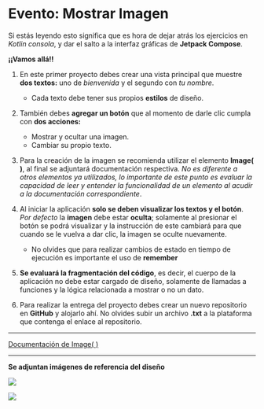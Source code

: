 # Evento: Mostrar Imagen

Si estás leyendo esto significa que es hora de dejar atrás los ejercicios en _Kotlin consola_, y dar el salto a la interfaz gráficas de __Jetpack Compose__.

__¡¡Vamos allá!!__

1. En este primer proyecto debes crear una vista principal que muestre __dos textos:__ uno de _bienvenida_ y el segundo con _tu nombre_.
    - Cada texto debe tener sus propios __estilos__ de diseño.

2. También debes __agregar un botón__ que al momento de darle clic cumpla con __dos acciones:__
    - Mostrar y ocultar una imagen.
    - Cambiar su propio texto.

3. Para la creación de la imagen se recomienda utilizar el elemento __Image( )__, al final se adjuntará documentación respectiva. _No es diferente a otros elementos ya utilizados, lo importante de este punto es evaluar la capacidad de leer y entender la funcionalidad de un elemento al acudir a la documentación correspondiente_.

4. Al iniciar la aplicación __solo se deben visualizar los textos y el botón__. _Por defecto_ la __imagen__ debe estar __oculta__; solamente al presionar el botón se podrá visualizar y la instrucción de este cambiará para que cuando se le vuelva a dar clic, la imagen se oculte nuevamente.
    - No olvides que para realizar cambios de estado en tiempo de ejecución es importante el uso de __remember__

5. __Se evaluará la fragmentación del código__, es decir, el cuerpo de la aplicación no debe estar cargado de diseño, solamente de llamadas a funciones y la lógica relacionada a mostrar o no un dato.

6. Para realizar la entrega del proyecto debes crear un nuevo repositorio en __GitHub__ y alojarlo ahí. No olvides subir un archivo __.txt__ a la plataforma que contenga el enlace al repositorio.
----------
[Documentación de Image( )](https://developer.android.com/develop/ui/compose/graphics/images/loading?hl=es-419)

----------
__Se adjuntan imágenes de referencia del diseño__

![](https://i.imgur.com/qxIWcnv.png)

![](https://i.imgur.com/Bm04neU.png)
